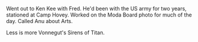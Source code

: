 Went out to Ken Kee with Fred. He'd been with the US army for two years, stationed at Camp Hovey. Worked on the Moda Board photo for much of the day. Called Anu about Arts.

Less is more
Vonnegut's Sirens of Titan.
